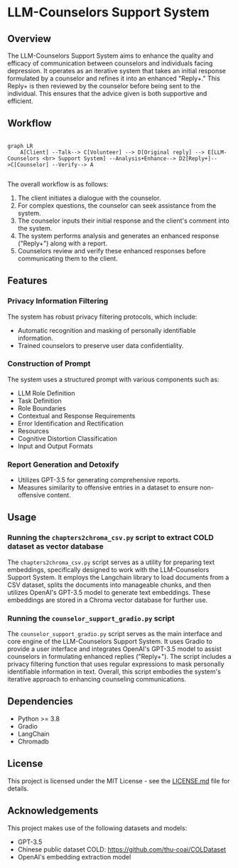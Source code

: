 # LLM-Counselors Support System

## Overview

The LLM-Counselors Support System aims to enhance the quality and efficacy of communication between counselors and individuals facing depression. It operates as an iterative system that takes an initial response formulated by a counselor and refines it into an enhanced "Reply+." This Reply+ is then reviewed by the counselor before being sent to the individual. This ensures that the advice given is both supportive and efficient.

## Workflow

```mermaid

graph LR
    A[Client] --Talk--> C[Volunteer] --> D[Original reply] --> E[LLM-Counselors <br> Support System] --Analysis+Enhance--> D2[Reply+]-->C[Counselor] --Verify--> A
    
```

The overall workflow is as follows:
1. The client initiates a dialogue with the counselor.
2. For complex questions, the counselor can seek assistance from the system.
3. The counselor inputs their initial response and the client's comment into the system.
4. The system performs analysis and generates an enhanced response ("Reply+") along with a report.
5. Counselors review and verify these enhanced responses before communicating them to the client.

## Features

### Privacy Information Filtering

The system has robust privacy filtering protocols, which include:
- Automatic recognition and masking of personally identifiable information.
- Trained counselors to preserve user data confidentiality.

### Construction of Prompt

The system uses a structured prompt with various components such as:
- LLM Role Definition
- Task Definition
- Role Boundaries
- Contextual and Response Requirements
- Error Identification and Rectification
- Resources
- Cognitive Distortion Classification
- Input and Output Formats

### Report Generation and Detoxify

- Utilizes GPT-3.5 for generating comprehensive reports.
- Measures similarity to offensive entries in a dataset to ensure non-offensive content.


## Usage

### Running the `chapters2chroma_csv.py` script to extract COLD dataset as vector database

The `chapters2chroma_csv.py` script serves as a utility for preparing text embeddings, specifically designed to work with the LLM-Counselors Support System. It employs the Langchain library to load documents from a CSV dataset, splits the documents into manageable chunks, and then utilizes OpenAI's GPT-3.5 model to generate text embeddings. These embeddings are stored in a Chroma vector database for further use. 


### Running the `counselor_support_gradio.py` script

The `counselor_support_gradio.py` script serves as the main interface and core engine of the LLM-Counselors Support System. It uses Gradio to provide a user interface and integrates OpenAI's GPT-3.5 model to assist counselors in formulating enhanced replies ("Reply+"). The script includes a privacy filtering function that uses regular expressions to mask personally identifiable information in text. Overall, this script embodies the system's iterative approach to enhancing counseling communications.


## Dependencies

- Python >= 3.8
- Gradio
- LangChain
- Chromadb

## License

This project is licensed under the MIT License - see the [LICENSE.md](LICENSE.md) file for details.

## Acknowledgements

This project makes use of the following datasets and models:
- GPT-3.5
- Chinese public dataset COLD: https://github.com/thu-coai/COLDataset
- OpenAI's embedding extraction model
